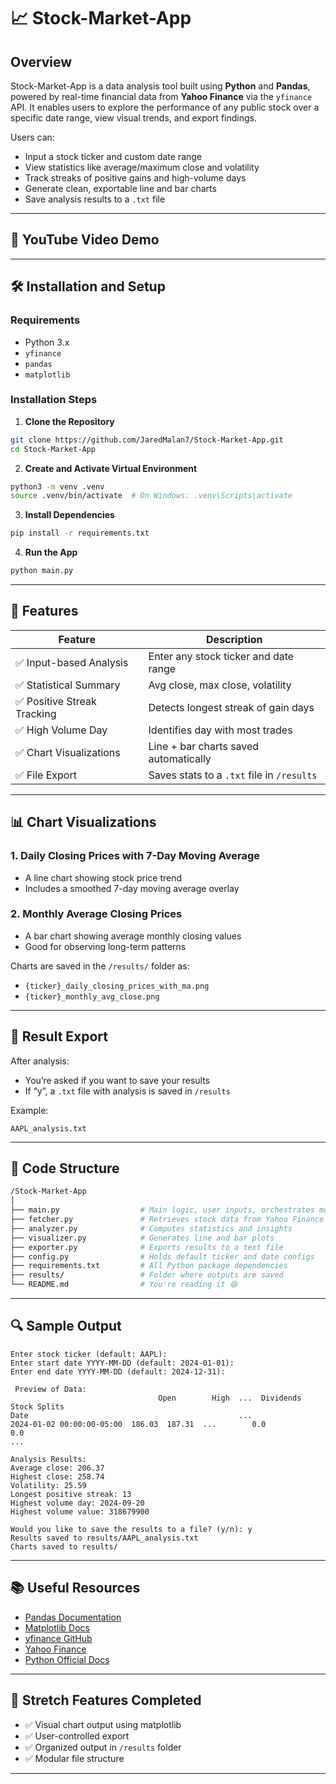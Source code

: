 # 📈 Stock-Market-App


## Overview

Stock-Market-App is a data analysis tool built using **Python** and **Pandas**, powered by real-time financial data from **Yahoo Finance** via the `yfinance` API. It enables users to explore the performance of any public stock over a specific date range, view visual trends, and export findings.

Users can:
- Input a stock ticker and custom date range
- View statistics like average/maximum close and volatility
- Track streaks of positive gains and high-volume days
- Generate clean, exportable line and bar charts
- Save analysis results to a `.txt` file

---

## 🎥 YouTube Video Demo

---

## 🛠 Installation and Setup

### Requirements
- Python 3.x
- `yfinance`
- `pandas`
- `matplotlib`

### Installation Steps

1. **Clone the Repository**
```bash
git clone https://github.com/JaredMalan7/Stock-Market-App.git
cd Stock-Market-App
```

2. **Create and Activate Virtual Environment**
```bash
python3 -m venv .venv
source .venv/bin/activate  # On Windows: .venv\Scripts\activate
```

3. **Install Dependencies**
```bash
pip install -r requirements.txt
```

4. **Run the App**
```bash
python main.py
```

---

## 🧠 Features

| Feature                          | Description |
|----------------------------------|-------------|
| ✅ Input-based Analysis          | Enter any stock ticker and date range |
| ✅ Statistical Summary           | Avg close, max close, volatility |
| ✅ Positive Streak Tracking      | Detects longest streak of gain days |
| ✅ High Volume Day               | Identifies day with most trades |
| ✅ Chart Visualizations          | Line + bar charts saved automatically |
| ✅ File Export                   | Saves stats to a `.txt` file in `/results` |

---

## 📊 Chart Visualizations

### 1. Daily Closing Prices with 7-Day Moving Average
- A line chart showing stock price trend
- Includes a smoothed 7-day moving average overlay

### 2. Monthly Average Closing Prices
- A bar chart showing average monthly closing values
- Good for observing long-term patterns

Charts are saved in the `/results/` folder as:
- `{ticker}_daily_closing_prices_with_ma.png`
- `{ticker}_monthly_avg_close.png`

---

## 📝 Result Export

After analysis:
- You’re asked if you want to save your results
- If “y”, a `.txt` file with analysis is saved in `/results`

Example:
```
AAPL_analysis.txt
```

---

## 📁 Code Structure

```bash
/Stock-Market-App
│
├── main.py                  # Main logic, user inputs, orchestrates modules
├── fetcher.py               # Retrieves stock data from Yahoo Finance
├── analyzer.py              # Computes statistics and insights
├── visualizer.py            # Generates line and bar plots
├── exporter.py              # Exports results to a text file
├── config.py                # Holds default ticker and date configs
├── requirements.txt         # All Python package dependencies
├── results/                 # Folder where outputs are saved
└── README.md                # You're reading it 😄
```

---

## 🔍 Sample Output

```
Enter stock ticker (default: AAPL): 
Enter start date YYYY-MM-DD (default: 2024-01-01): 
Enter end date YYYY-MM-DD (default: 2024-12-31): 

 Preview of Data:
                                 Open        High  ...  Dividends  Stock Splits
Date                                               ...                         
2024-01-02 00:00:00-05:00  186.03  187.31  ...        0.0           0.0
...

Analysis Results:
Average close: 206.37
Highest close: 258.74
Volatility: 25.59
Longest positive streak: 13
Highest volume day: 2024-09-20
Highest volume value: 318679900

Would you like to save the results to a file? (y/n): y
Results saved to results/AAPL_analysis.txt
Charts saved to results/
```

---



## 📚 Useful Resources

- [Pandas Documentation](https://pandas.pydata.org/docs/)
- [Matplotlib Docs](https://matplotlib.org/stable/index.html)
- [yfinance GitHub](https://github.com/ranaroussi/yfinance)
- [Yahoo Finance](https://finance.yahoo.com/)
- [Python Official Docs](https://docs.python.org/3/)


---

## 🧪 Stretch Features Completed

- ✅ Visual chart output using matplotlib
- ✅ User-controlled export
- ✅ Organized output in `/results` folder
- ✅ Modular file structure

---

